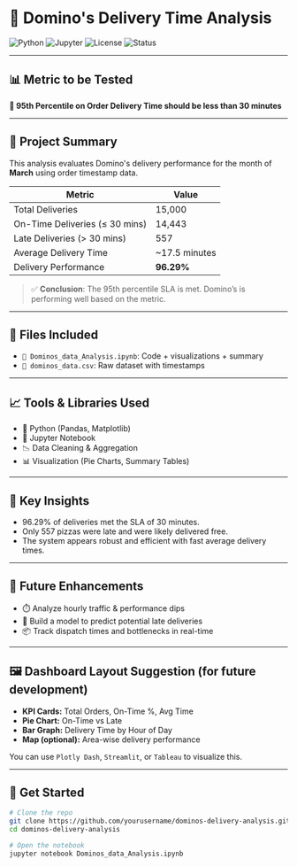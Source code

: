 # 🍕 Domino's Delivery Time Analysis

![Python](https://img.shields.io/badge/Python-3.8%2B-blue?logo=python)
![Jupyter](https://img.shields.io/badge/Notebook-Jupyter-orange?logo=jupyter)
![License](https://img.shields.io/badge/License-MIT-green)
![Status](https://img.shields.io/badge/Project-Completed-brightgreen)

---

## 📊 Metric to be Tested  
**🎯 95th Percentile on Order Delivery Time should be less than 30 minutes**

---

## 📝 Project Summary

This analysis evaluates Domino's delivery performance for the month of **March** using order timestamp data.

| Metric                     | Value         |
|---------------------------|---------------|
| Total Deliveries          | 15,000        |
| On-Time Deliveries (≤ 30 mins) | 14,443        |
| Late Deliveries (> 30 mins)     | 557           |
| Average Delivery Time      | ~17.5 minutes |
| Delivery Performance       | **96.29%**    |

> ✅ **Conclusion**: The 95th percentile SLA is met. Domino’s is performing well based on the metric.

---

## 📁 Files Included

- `📘 Dominos_data_Analysis.ipynb`: Code + visualizations + summary
- `📄 dominos_data.csv`: Raw dataset with timestamps

---

## 📈 Tools & Libraries Used

- 🐍 Python (Pandas, Matplotlib)
- 🧠 Jupyter Notebook
- 📉 Data Cleaning & Aggregation
- 📊 Visualization (Pie Charts, Summary Tables)

---

## 📌 Key Insights

- 96.29% of deliveries met the SLA of 30 minutes.
- Only 557 pizzas were late and were likely delivered free.
- The system appears robust and efficient with fast average delivery times.

---

## 🧪 Future Enhancements

- ⏱️ Analyze hourly traffic & performance dips
- 🤖 Build a model to predict potential late deliveries
- 📦 Track dispatch times and bottlenecks in real-time

---

## 🖼️ Dashboard Layout Suggestion (for future development)

- **KPI Cards:** Total Orders, On-Time %, Avg Time
- **Pie Chart:** On-Time vs Late
- **Bar Graph:** Delivery Time by Hour of Day
- **Map (optional):** Area-wise delivery performance

You can use `Plotly Dash`, `Streamlit`, or `Tableau` to visualize this.

---

## 🚀 Get Started

```bash
# Clone the repo
git clone https://github.com/yourusername/dominos-delivery-analysis.git
cd dominos-delivery-analysis

# Open the notebook
jupyter notebook Dominos_data_Analysis.ipynb
